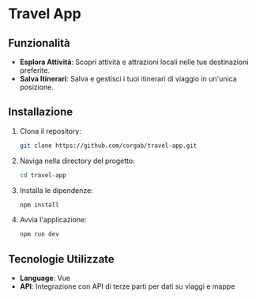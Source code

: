 
# Travel App

## Funzionalità

- **Esplora Attività**: Scopri attività e attrazioni locali nelle tue destinazioni preferite.
- **Salva Itinerari**: Salva e gestisci i tuoi itinerari di viaggio in un'unica posizione.

## Installazione

1. Clona il repository:
   ```bash
   git clone https://github.com/corgab/travel-app.git
   ```
2. Naviga nella directory del progetto:
   ```bash
   cd travel-app
   ```
3. Installa le dipendenze:
   ```bash
   npm install
   ```
4. Avvia l'applicazione:
   ```bash
   npm run dev
   ```

## Tecnologie Utilizzate

- **Language**: Vue
- **API**: Integrazione con API di terze parti per dati su viaggi e mappe

